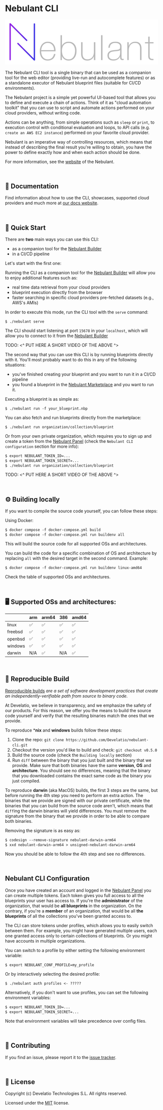 Nebulant CLI
============

![Nebulant](https://raw.githubusercontent.com/develatio/nebulant-cli/master/logo.png)

The Nebulant CLI tool is a single binary that can be used as a companion tool
for the web editor (providing live-run and autocomplete features) or as a
standalone executor of Nebulant blueprint files (suitable for CI/CD
environments).

The Nebulant project is a simple yet powerful UI-based tool that allows you to
define and execute a chain of actions. Think of it as "cloud automation
toolkit" that you can use to script and automate actions performed on your cloud
providers, without writing code.

Actions can be anything, from simple operations such as `sleep` or `print`, to
execution control with conditional evaluation and loops, to API calls (e.g.
`create an AWS EC2 instance`) performed on your favorite cloud provider.

Nebulant is an imperative way of controlling resources, which means that instead
of describing the final result you're willing to obtain, you have the power to
define exactly how and when each action should be done.

For more information, see the [website](https://nebulant.app) of the Nebulant.

<br />

📖 Documentation
--------------------------------------------------------------------------------

Find information about how to use the CLI, showcases, supported cloud providers
and much more at
[our docs website](https://nebulant.app/docs/cli/).

<br />

🏁 Quick Start
--------------------------------------------------------------------------------

There are **two** main ways you can use this CLI:

* as a companion tool for the [Nebulant Builder](https://builder.nebulant.app)
* in a CI/CD pipeline

Let's start with the first one:

Running the CLI as a companion tool for the
[Nebulant Builder](https://builder.nebulant.app) will allow you to enjoy
additional features such as:

* real time data retrieval from your cloud providers
* blueprint execution directly from the browser
* faster searching in specific cloud providers pre-fetched datasets (e.g., AWS's
AMIs)

In order to execute this mode, run the CLI tool with the `serve` command:

```shell
$ ./nebulant serve
```

The CLI should start listening at port `15678` in your `localhost`, which will
allow you to connect to it from the
[Nebulant Builder](https://builder.nebulant.app)

TODO: <^ PUT HERE A SHORT VIDEO OF THE ABOVE ^>

The second way that you can use this CLI is by running blueprints directly with
it. You'll most probably want to do this in any of the following situations:

* you've finished creating your blueprint and you want to run it in a CI/CD pipeline
* you found a blueprint in the
[Nebulant Marketplace](https://builder.nebulant.app) and you want to run it.

Executing a blueprint is as simple as:

```shell
$ ./nebulant run -f your_blueprint.nbp
```

You can also fetch and run blueprints directly from the marketplace:

```shell
$ ./nebulant run organization/collection/blueprint
```

Or from your own private organization, which requires you to sign up and create
a token from the [Nebulant Panel](https://builder.nebulant.app) (check the
`Nebulant CLI configuration` section for more info):

```shell
$ export NEBULANT_TOKEN_ID=...
$ export NEBULANT_TOKEN_SECRET=...
$ ./nebulant run organization/collection/blueprint
```

TODO: <^ PUT HERE A SHORT VIDEO OF THE ABOVE ^>

<br />

⚙️ Building locally
--------------------------------------------------------------------------------

If you want to compile the source code yourself, you can follow these steps:

Using Docker:

```shell
$ docker compose -f docker-compose.yml build
$ docker compose -f docker-compose.yml run buildenv all
```

This will build the source code for all supported OSs and architectures.

You can build the code for a specific combination of OS and architecture by
replacing `all` with the desired target in the second command. Example:

```shell
$ docker compose -f docker-compose.yml run buildenv linux-amd64
```

Check the table of supported OSs and architectures.

<br />

🖥️ Supported OSs and architectures:
--------------------------------------------------------------------------------

|         | arm | arm64 | 386 | amd64 |
| ------- | --- | ----- | --- | ----- |
| linux   | ✅  |  ✅   | ✅  | ✅   |
| freebsd | ✅  |  ✅   | ✅  | ✅   |
| openbsd | ✅  |  ✅   | ✅  | ✅   |
| windows | ✅  |  ✅   | ✅  | ✅   |
| darwin  | N/A |  ✅   | N/A | ✅   |

<br />

🧰 Reproducible Build
--------------------------------------------------------------------------------

[Reproducible builds](https://reproducible-builds.org/) *are a set of software
development practices that create an independently-verifiable path from source
to binary code.*

At Develatio, we believe in transparency, and we emphasize the safety of our
products. For this reason, we offer you the means to build the source code
yourself and verify that the resulting binaries match the ones that we provide.

To reproduce ***nix** and **windows** builds follow these steps:

1. Clone the repo: `git clone https://github.com/Develatio/nebulant-cli.git`
2. Checkout the version you'd like to build and check: `git checkout v0.5.0`
3. Build the source code (check the `Building locally` section)
4. Run `diff` between the binary that you just built and the binary that we
provide. Make sure that both binaries have the same **version**, **OS** and
**architecture**. You should see no differences, meaning that the binary that
you downloaded contains the exact same code as the binary you just compiled.

To reproduce **darwin** (aka MacOS) builds, the first 3 steps are the same, but
before running the 4th step you need to perform an extra action.
The binaries that we provide are signed with our private certificate, while the
binaries that you can build from the source code aren't, which means that
`diff`ing the darwin binaries will yield differences. You must remove the
signature from the binary that we provide in order to be able to compare both
binaries.

Removing the signature is as easy as:

```shell
$ codesign --remove-signature nebulant-darwin-arm64
$ xxd nebulant-darwin-arm64 > unsigned-nebulant-darwin-arm64
```

Now you should be able to follow the 4th step and see no differences.

<br />

Nebulant CLI Configuration
--------------------------------------------------------------------------------

Once you have created an account and logged in the
[Nebulant Panel](https://builder.nebulant.app) you can create multiple tokens.
Each token gives you full access to all the blueprints your user has access to.
If you're the **administrator** of the organization, that would be **all
blueprints** in the organization. On the contrary, if you're a **member** of an
organization, that would be all **the blueprints** of all the collections you've
been granted access to.

The CLI can store tokens under profiles, which allows you to easily switch
between them. For example, you might have generated multiple users, each one granted
access only to certain collections of blueprints. Or you might have accounts in
multiple organizations.

You can switch to a profile by either setting the following environment
variable:

```shell
$ export NEBULANT_CONF_PROFILE=my_profile
```

Or by interactively selecting the desired profile:

```shell
$ ./nebulant auth profiles <- ?????
```

Alternatively, if you don't want to use profiles, you can set the following
environment variables:

```shell
$ export NEBULANT_TOKEN_ID=...
$ export NEBULANT_TOKEN_SECRET=...
```

Note that environment variables will take precedence over config files.

<br />

🫡 Contributing
--------------------------------------------------------------------------------

If you find an issue, please report it to the
[issue tracker](https://github.com/develatio/nebulant-cli/issues/new).

<br />

📑 License
--------------------------------------------------------------------------------

Copyright (c) Develatio Technologies S.L. All rights reserved.

Licensed under the [MIT](https://github.com/develatio/nebulant-cli/blob/master/LICENSE) license.
